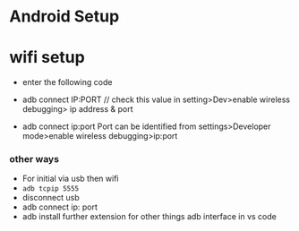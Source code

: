 
# Android Setup

# wifi setup

[](./assets/image/1.jpg)
[](./assets/image/2.jpg)
[](./assets/image/3.jpg)
[](./assets/image/4.jpg)
[](./assets/image/5.jpg)

- enter the following code
- adb connect IP:PORT
// check this value in setting>Dev>enable wireless debugging> ip address & port

- adb connect ip:port
Port can be identified from settings>Developer mode>enable wireless debugging>ip:port

### other ways

- For initial via usb then wifi
- `adb tcpip 5555`
- disconnect usb
- adb connect ip: port
- adb install further extension for other things adb interface in vs code
